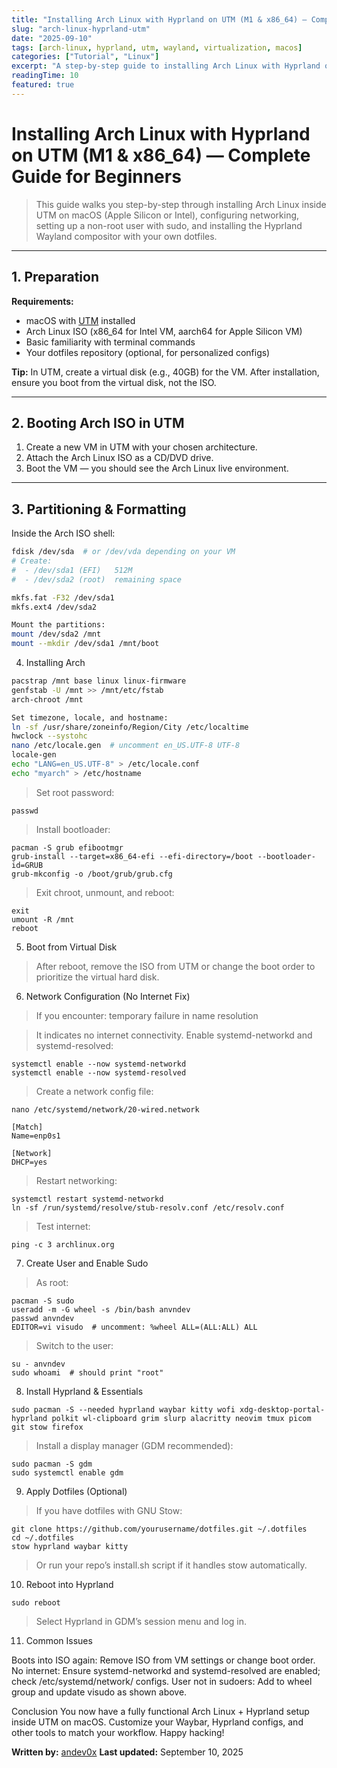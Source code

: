 ```yaml
---
title: "Installing Arch Linux with Hyprland on UTM (M1 & x86_64) — Complete Guide for Beginners"
slug: "arch-linux-hyprland-utm"
date: "2025-09-10"
tags: [arch-linux, hyprland, utm, wayland, virtualization, macos]
categories: ["Tutorial", "Linux"]
excerpt: "A step-by-step guide to installing Arch Linux with Hyprland on UTM for macOS (Apple Silicon or Intel), including networking, user setup, and dotfiles."
readingTime: 10
featured: true
---
```


# Installing Arch Linux with Hyprland on UTM (M1 & x86_64) — Complete Guide for Beginners

> This guide walks you step-by-step through installing Arch Linux inside UTM on macOS (Apple Silicon or Intel), configuring networking, setting up a non-root user with sudo, and installing the Hyprland Wayland compositor with your own dotfiles.

---

## 1. Preparation

**Requirements:**
- macOS with [UTM](https://mac.getutm.app/) installed
- Arch Linux ISO (x86_64 for Intel VM, aarch64 for Apple Silicon VM)
- Basic familiarity with terminal commands
- Your dotfiles repository (optional, for personalized configs)

**Tip:** In UTM, create a virtual disk (e.g., 40GB) for the VM. After installation, ensure you boot from the virtual disk, not the ISO.

---

## 2. Booting Arch ISO in UTM

1. Create a new VM in UTM with your chosen architecture.
2. Attach the Arch Linux ISO as a CD/DVD drive.
3. Boot the VM — you should see the Arch Linux live environment.

---

## 3. Partitioning & Formatting

Inside the Arch ISO shell:

```bash
fdisk /dev/sda  # or /dev/vda depending on your VM
# Create:
#  - /dev/sda1 (EFI)   512M
#  - /dev/sda2 (root)  remaining space

mkfs.fat -F32 /dev/sda1
mkfs.ext4 /dev/sda2

Mount the partitions:
mount /dev/sda2 /mnt
mount --mkdir /dev/sda1 /mnt/boot

```

4. Installing Arch
```bash
pacstrap /mnt base linux linux-firmware
genfstab -U /mnt >> /mnt/etc/fstab
arch-chroot /mnt

Set timezone, locale, and hostname:
ln -sf /usr/share/zoneinfo/Region/City /etc/localtime
hwclock --systohc
nano /etc/locale.gen  # uncomment en_US.UTF-8 UTF-8
locale-gen
echo "LANG=en_US.UTF-8" > /etc/locale.conf
echo "myarch" > /etc/hostname
```

> Set root password:
``````
passwd
``````

> Install bootloader:
``````
pacman -S grub efibootmgr
grub-install --target=x86_64-efi --efi-directory=/boot --bootloader-id=GRUB
grub-mkconfig -o /boot/grub/grub.cfg
``````

> Exit chroot, unmount, and reboot:
``````
exit
umount -R /mnt
reboot
``````

5. Boot from Virtual Disk
> After reboot, remove the ISO from UTM or change the boot order to prioritize the virtual hard disk.

6. Network Configuration (No Internet Fix)
> If you encounter:
temporary failure in name resolution

> It indicates no internet connectivity.
> Enable systemd-networkd and systemd-resolved:
``````
systemctl enable --now systemd-networkd
systemctl enable --now systemd-resolved
``````
> Create a network config file:
``````
nano /etc/systemd/network/20-wired.network
``````
``````
[Match]
Name=enp0s1

[Network]
DHCP=yes
``````
> Restart networking:
``````
systemctl restart systemd-networkd
ln -sf /run/systemd/resolve/stub-resolv.conf /etc/resolv.conf
``````
> Test internet:
``````
ping -c 3 archlinux.org
``````

7. Create User and Enable Sudo
> As root:
``````
pacman -S sudo
useradd -m -G wheel -s /bin/bash anvndev
passwd anvndev
EDITOR=vi visudo  # uncomment: %wheel ALL=(ALL:ALL) ALL
``````
> Switch to the user:
``````
su - anvndev
sudo whoami  # should print "root"
``````

8. Install Hyprland & Essentials
``````
sudo pacman -S --needed hyprland waybar kitty wofi xdg-desktop-portal-hyprland polkit wl-clipboard grim slurp alacritty neovim tmux picom git stow firefox
``````
> Install a display manager (GDM recommended):
``````
sudo pacman -S gdm
sudo systemctl enable gdm
``````

9. Apply Dotfiles (Optional)
> If you have dotfiles with GNU Stow:
``````
git clone https://github.com/yourusername/dotfiles.git ~/.dotfiles
cd ~/.dotfiles
stow hyprland waybar kitty
``````
> Or run your repo’s install.sh script if it handles stow automatically.

10. Reboot into Hyprland
``````
sudo reboot
``````
> Select Hyprland in GDM’s session menu and log in.

11. Common Issues

Boots into ISO again: Remove ISO from VM settings or change boot order.
No internet: Ensure systemd-networkd and systemd-resolved are enabled; check /etc/systemd/network/ configs.
User not in sudoers: Add to wheel group and update visudo as shown above.


Conclusion
You now have a fully functional Arch Linux + Hyprland setup inside UTM on macOS. Customize your Waybar, Hyprland configs, and other tools to match your workflow.
Happy hacking!

**Written by:** [andev0x](https://github.com/andev0x)
**Last updated:** September 10, 2025

